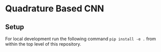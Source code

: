 # Quadrature Based CNN

## Setup
For local development run the following command `pip install -e .` from within the top level of this repository.
